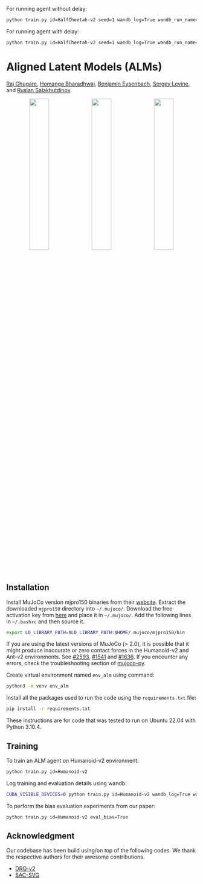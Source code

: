 
For running agent without delay:
```sh
python train.py id=HalfCheetah-v2 seed=1 wandb_log=True wandb_run_name=test seq_len=3 delay_actions=False
```

For running agent with delay:
```sh
python train.py id=HalfCheetah-v2 seed=1 wandb_log=True wandb_run_name=test_delay seq_len=3 delay_actions=True
```


# Aligned Latent Models (ALMs)
[Raj Ghugare](https://rajghugare19.github.io/), [Homanga Bharadhwaj](https://homangab.github.io/), [Benjamin Eysenbach](https://ben-eysenbach.github.io/), [Sergey Levine](https://people.eecs.berkeley.edu/~svlevine/), and [Ruslan Salakhutdinov](https://www.cs.cmu.edu/~rsalakhu/). 

<p align="center">
  <img width="32%" src="https://media.giphy.com/media/2TQ2SDfPeJTteqdd8Q/giphy.gif">
  <img width="32%" src="https://media.giphy.com/media/FbdAXTitljv1awVc0o/giphy.gif">
  <img width="32%" src="https://media.giphy.com/media/Pv84wCSt7QOOpU5cRo/giphy.gif">
</p>

## Installation

Install MuJoCo version mjpro150 binaries from their [website](https://www.roboti.us/download.html). Extract the downloaded `mjpro150` directory into `~/.mujoco/`. Download the free activation key from [here](https://www.roboti.us/license.html) and place it in `~/.mujoco/`. Add the following lines in `~/.bashrc` and then source it.<br>
```sh
export LD_LIBRARY_PATH=$LD_LIBRARY_PATH:$HOME/.mujoco/mjpro150/bin
```

If you are using the latest versions of MuJoCo (> 2.0), it is possible that it might produce inaccurate or zero contact forces in the Humanoid-v2 and Ant-v2 environments. See [#2593](https://github.com/openai/gym/issues/2593), [#1541](https://github.com/openai/gym/issues/1541) and [ #1636](https://github.com/openai/gym/issues/1636). If you encounter any errors, check the troubleshooting section of [mujoco-py](https://github.com/openai/mujoco-py).

Create virtual environment named `env_alm` using command:<br>
```sh
python3 -m venv env_alm
```

Install all the packages used to run the code using the `requirements.txt` file: <br>
```sh
pip install -r requirements.txt
```

These instructions are for code that was tested to run on Ubuntu 22.04 with Python 3.10.4.

## Training

To train an ALM agent on Humanoid-v2 environment:<br> 
```sh
python train.py id=Humanoid-v2
```

Log training and evaluation details using wandb:<br>
```sh
CUDA_VISIBLE_DEVICES=0 python train.py id=Humanoid-v2 wandb_log=True wandb_run_name=alm
```
To perform the bias evaluation experiments from our paper:<br>
```sh
python train.py id=Humanoid-v2 eval_bias=True
```

## Acknowledgment
Our codebase has been build using/on top of the following codes. We thank the respective authors for their awesome contributions.
- [DRQ-v2](https://github.com/facebookresearch/drqv2)<br>
- [SAC-SVG](https://github.com/facebookresearch/svg)<br>

